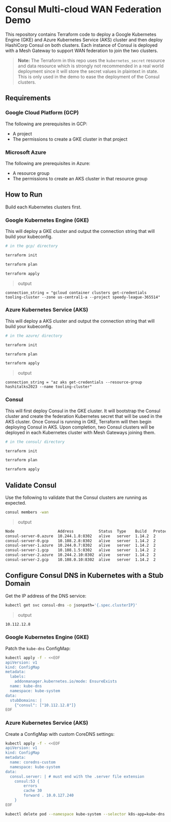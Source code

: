 # Consul Multi-cloud WAN Federation Demo
This repository contains Terraform code to deploy a Google Kubernetes Engine (GKE) and Azure Kubernetes Service (AKS) cluster and then deploy HashiCorp Consul on both clusters. Each instance of Consul is deployed with a Mesh Gateway to support WAN federation to join the two clusters.

> **Note:** The Terraform in this repo uses the `kubernetes_secret` resource and data resource which is strongly not recommended in a real world deployment since it will store the secret values in plaintext in state. This is only used in the demo to ease the deployment of the Consul clusters.

## Requirements

### Google Cloud Platform (GCP)
The following are prerequisites in GCP:
  - A project
  - The permissions to create a GKE cluster in that project

### Microsoft Azure
The following are prerequisites in Azure:
  - A resource group
  - The permissions to create an AKS cluster in that resource group

## How to Run
Build each Kubernetes clusters first.

### Google Kubernetes Engine (GKE)
This will deploy a GKE cluster and output the connection string that will build your kubeconfig.
```bash
# in the gcp/ directory

terraform init

terraform plan

terraform apply
```

> output
```
connection_string = "gcloud container clusters get-credentials tooling-cluster --zone us-central1-a --project speedy-league-365514"
```

### Azure Kubernetes Service (AKS)
This will deploy a AKS cluster and output the connection string that will build your kubeconfig.
```bash
# in the azure/ directory

terraform init

terraform plan

terraform apply
```

> output
```
connection_string = "az aks get-credentials --resource-group hashitalks2023 --name tooling-cluster"
```

### Consul
This will first deploy Consul in the GKE cluster. It will bootstrap the Consul cluster and create the federation Kubernetes secret that will be used in the AKS cluster. Once Consul is running in GKE, Terraform will then begin deploying Consul in AKS. Upon completion, two Consul clusters will be deployed in each Kubernetes cluster with Mesh Gateways joining them.

```bash
# in the consul/ directory

terraform init

terraform plan

terraform apply
```

## Validate Consul
Use the following to validate that the Consul clusters are running as expected.

```bash
consul members -wan
```

> output
```bash
Node                   Address           Status  Type    Build   Protocol  DC     Partition  Segment
consul-server-0.azure  10.244.1.8:8302   alive   server  1.14.2  2         azure  default    <all>
consul-server-0.gcp    10.108.2.8:8302   alive   server  1.14.2  2         gcp    default    <all>
consul-server-1.azure  10.244.0.7:8302   alive   server  1.14.2  2         azure  default    <all>
consul-server-1.gcp    10.108.1.5:8302   alive   server  1.14.2  2         gcp    default    <all>
consul-server-2.azure  10.244.2.10:8302  alive   server  1.14.2  2         azure  default    <all>
consul-server-2.gcp    10.108.0.10:8302  alive   server  1.14.2  2         gcp    default    <all>
```

## Configure Consul DNS in Kubernetes with a Stub Domain
Get the IP address of the DNS service:
```bash
kubectl get svc consul-dns -o jsonpath='{.spec.clusterIP}' 
```

> output
```bash
10.112.12.8
```

### Google Kubernetes Engine (GKE)
Patch the `kube-dns` ConfigMap:
```bash
kubectl apply -f - <<EOF
apiVersion: v1
kind: ConfigMap
metadata:
  labels:
    addonmanager.kubernetes.io/mode: EnsureExists
  name: kube-dns
  namespace: kube-system
data:
  stubDomains: |
    {"consul": ["10.112.12.8"]}
EOF
```

### Azure Kubernetes Service (AKS)
Create a ConfigMap with custom CoreDNS settings:
```bash
kubectl apply -f - <<EOF
apiVersion: v1
kind: ConfigMap
metadata:
  name: coredns-custom
  namespace: kube-system
data:
  consul.server: | # must end with the .server file extension
    consul:53 {
        errors
        cache 30
        forward . 10.0.127.240
    }
EOF

kubectl delete pod --namespace kube-system --selector k8s-app=kube-dns
```